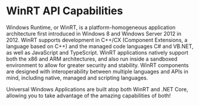 # WinRT API Capabilities

Windows Runtime, or WinRT, is a platform-homogeneous application architecture first introduced in Windows 8 and Windows Server 2012 in 2012. WinRT supports development in C++/CX (Component Extensions, a language based on C++) and the managed code languages C# and VB.NET, as well as JavaScript and TypeScript. WinRT applications natively support both the x86 and ARM architectures, and also run inside a sandboxed environment to allow for greater security and stability.   WinRT components are designed with interoperability between multiple languages and APIs in mind, including native, managed and scripting languages.

Universal Windows Applications are built atop both WinRT and .NET Core, allowing you to take advantage of the amazing capabilities of both!